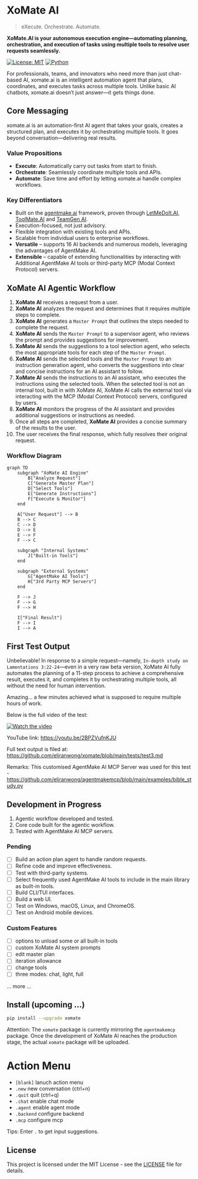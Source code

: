 # XoMate AI

> eXecute. Orchestrate. Automate.

**XoMate.AI is your autonomous execution engine—automating planning, orchestration, and execution of tasks using multiple tools to resolve user requests seamlessly.**

[![License: MIT](https://img.shields.io/badge/License-MIT-yellow.svg)](https://opensource.org/licenses/MIT)
[![Python](https://img.shields.io/badge/Python-3.9%2B-blue.svg)](https://www.python.org/downloads/)

For professionals, teams, and innovators who need more than just chat-based AI, xomate.ai is an intelligent automation agent that plans, coordinates, and executes tasks across multiple tools. Unlike basic AI chatbots, xomate.ai doesn’t just answer—it gets things done.

## Core Messaging

xomate.ai is an automation-first AI agent that takes your goals, creates a structured plan, and executes it by orchestrating multiple tools. It goes beyond conversation—delivering real results.

### Value Propositions

*   **Execute**: Automatically carry out tasks from start to finish.
*   **Orchestrate**: Seamlessly coordinate multiple tools and APIs.
*   **Automate**: Save time and effort by letting xomate.ai handle complex workflows.

### Key Differentiators

*   Built on the [agentmake.ai](https://github.com/eliranwong/agentmake) framework, proven through [LetMeDoIt.AI](https://github.com/eliranwong/letmedoit), [ToolMate.AI](https://github.com/eliranwong/toolmate) and [TeamGen AI](https://github.com/eliranwong/teamgenai).
*   Execution-focused, not just advisory.
*   Flexible integration with existing tools and APIs.
*   Scalable from individual users to enterprise workflows.
*   **Versatile** – supports 16 AI backends and numerous models, leveraging the advantages of AgentMake AI.
*   **Extensible** – capable of extending functionalities by interacting with Additional AgentMake AI tools or third-party MCP (Modal Context Protocol) servers.

## XoMate AI Agentic Workflow

1.  **XoMate AI** receives a request from a user.
2.  **XoMate AI** analyzes the request and determines that it requires multiple steps to complete.
3.  **XoMate AI** generates a `Master Prompt` that outlines the steps needed to complete the request.
4.  **XoMate AI** sends the `Master Prompt` to a supervisor agent, who reviews the prompt and provides suggestions for improvement.
5.  **XoMate AI** sends the suggestions to a tool selection agent, who selects the most appropriate tools for each step of the `Master Prompt`.
6.  **XoMate AI** sends the selected tools and the `Master Prompt` to an instruction generation agent, who converts the suggestions into clear and concise instructions for an AI assistant to follow.
7.  **XoMate AI** sends the instructions to an AI assistant, who executes the instructions using the selected tools. When the selected tool is not an internal tool, built in with XoMate AI, XoMate AI calls the external tool via interacting with the MCP (Modal Context Protocol) servers, configured by users.
8.  **XoMate AI** monitors the progress of the AI assistant and provides additional suggestions or instructions as needed.
9.  Once all steps are completed, **XoMate AI** provides a concise summary of the results to the user.
10. The user receives the final response, which fully resolves their original request.

### Workflow Diagram

```mermaid
graph TD
    subgraph "XoMate AI Engine"
        B["Analyze Request"]
        C["Generate Master Plan"]
        D["Select Tools"]
        E["Generate Instructions"]
        F["Execute & Monitor"]
    end

    A["User Request"] --> B
    B --> C
    C --> D
    D --> E
    E --> F
    F --> C

    subgraph "Internal Systems"
        J["Built-in Tools"]
    end

    subgraph "External Systems"
        G["AgentMake AI Tools"]
        H["3rd Party MCP Servers"]
    end

    F --> J
    F --> G
    F --> H

    I["Final Result"]
    F --> I
    I --> A
```

## First Test Output

Unbelievable! In response to a simple request—namely, `In-depth study on Lamentations 3:22-24`—even in a very raw beta version, XoMate AI fully automates the planning of a 11-step process to achieve a comprehensive result, executes it, and completes it by orchestrating multiple tools, all without the need for human intervention.

Amazing... a few minutes achieved what is supposed to require multiple hours of work.

Below is the full video of the test:

[![Watch the video](https://img.youtube.com/vi/2BPZVufnKJU/maxresdefault.jpg)](https://youtu.be/2BPZVufnKJU)

YouTube link: https://youtu.be/2BPZVufnKJU

Full text output is filed at: https://github.com/eliranwong/xomate/blob/main/tests/test3.md

Remarks: This customised AgentMake AI MCP Server was used for this test - https://github.com/eliranwong/agentmakemcp/blob/main/examples/bible_study.py

## Development in Progress

1.  Agentic workflow developed and tested.
2.  Core code built for the agentic workflow.
3.  Tested with AgentMake AI MCP servers.

### Pending

*   [ ] Build an action plan agent to handle random requests.
*   [ ] Refine code and improve effectiveness.
*   [ ] Test with third-party systems.
*   [ ] Select frequently used AgentMake AI tools to include in the main library as built-in tools.
*   [ ] Build CLI/TUI interfaces.
*   [ ] Build a web UI.
*   [ ] Test on Windows, macOS, Linux, and ChromeOS.
*   [ ] Test on Android mobile devices.

### Custom Features

*   [ ] options to unload some or all built-in tools
*   [ ] custom XoMate AI system prompts
*   [ ] edit master plan
*   [ ] iteration allowance
*   [ ] change tools
*   [ ] three modes: chat, light, full

... more ...

## Install (upcoming ...)

```bash
pip install --upgrade xomate
```

Attention: The `xomate` package is currently mirroring the `agentmakemcp` package. Once the development of XoMate AI reaches the production stage, the actual `xomate` package will be uploaded.

# Action Menu

* `[blank]` lanuch action menu
* `.new` new conversation (ctrl+n)
* `.quit` quit (ctrl+q)
* `.chat` enable chat mode
* `.agent` enable agent mode
* `.backend` configure backend
* `.mcp` configure mcp

Tips: Enter `.` to get input suggestions.

## License

This project is licensed under the MIT License - see the [LICENSE](LICENSE) file for details.
